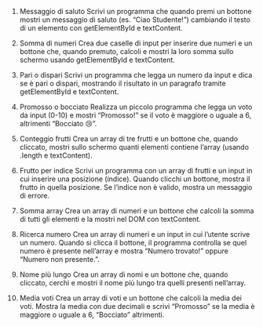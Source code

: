 1. Messaggio di saluto
Scrivi un programma che quando premi un bottone mostri un messaggio di saluto (es. “Ciao Studente!”) cambiando il testo di un elemento con getElementById e textContent.

2. Somma di numeri
Crea due caselle di input per inserire due numeri e un bottone che, quando premuto, calcoli e mostri la loro somma sullo schermo usando getElementById e textContent.

3. Pari o dispari
Scrivi un programma che legga un numero da input e dica se è pari o dispari, mostrando il risultato in un paragrafo tramite getElementById e textContent.

4. Promosso o bocciato
Realizza un piccolo programma che legga un voto da input (0-10) e mostri “Promosso!” se il voto è maggiore o uguale a 6, altrimenti “Bocciato 😢”.

5. Conteggio frutti
Crea un array di tre frutti e un bottone che, quando cliccato, mostri sullo schermo quanti elementi contiene l’array (usando .length e textContent).

6. Frutto per indice
Scrivi un programma con un array di frutti e un input in cui inserire una posizione (indice). Quando clicchi un bottone, mostra il frutto in quella posizione. Se l’indice non è valido, mostra un messaggio di errore.

7. Somma array
Crea un array di numeri e un bottone che calcoli la somma di tutti gli elementi e la mostri nel DOM con textContent.

8. Ricerca numero
Crea un array di numeri e un input in cui l’utente scrive un numero. Quando si clicca il bottone, il programma controlla se quel numero è presente nell’array e mostra “Numero trovato!” oppure “Numero non presente.”.

9. Nome più lungo
Crea un array di nomi e un bottone che, quando cliccato, cerchi e mostri il nome più lungo tra quelli presenti nell’array.

10. Media voti
Crea un array di voti e un bottone che calcoli la media dei voti. Mostra la media con due decimali e scrivi “Promosso” se la media è maggiore o uguale a 6, “Bocciato” altrimenti.
